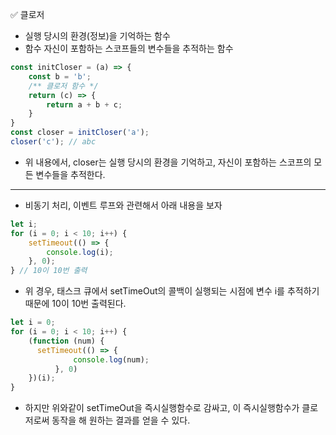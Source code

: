 ✅ 클로저
* 실행 당시의 환경(정보)을 기억하는 함수
* 함수 자신이 포함하는 스코프들의 변수들을 추적하는 함수
```javascript
const initCloser = (a) => {
    const b = 'b';
    /** 클로저 함수 */
    return (c) => {
        return a + b + c;
    }
}
const closer = initCloser('a');
closer('c'); // abc
```
* 위 내용에서, closer는 실행 당시의 환경을 기억하고, 자신이 포함하는 스코프의 모든 변수들을 추적한다.
<hr />

* 비동기 처리, 이벤트 루프와 관련해서 아래 내용을 보자
```javascript
let i;
for (i = 0; i < 10; i++) {
    setTimeout(() => {
        console.log(i);
    }, 0);
} // 10이 10번 출력
```
* 위 경우, 태스크 큐에서 setTimeOut의 콜백이 실행되는 시점에 변수 i를 추적하기 때문에 10이 10번 출력된다.
```javascript
let i = 0;
for (i = 0; i < 10; i++) {
    (function (num) {
      setTimeout(() => {
              console.log(num);
          }, 0)
    })(i);
}
```
* 하지만 위와같이 setTimeOut을 즉시실행함수로 감싸고, 이 즉시실행함수가 클로저로써 동작을 해 원하는 결과를 얻을 수 있다.